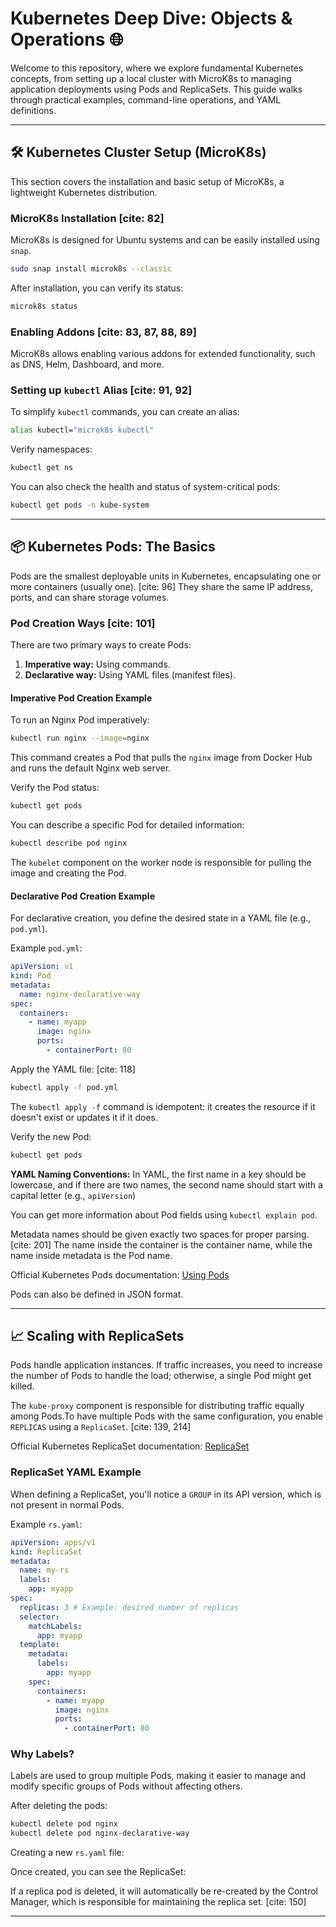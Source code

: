 
# Kubernetes Deep Dive: Objects & Operations 🌐

Welcome to this repository, where we explore fundamental Kubernetes concepts, from setting up a local cluster with MicroK8s to managing application deployments using Pods and ReplicaSets. This guide walks through practical examples, command-line operations, and YAML definitions.

-----

## 🛠️ Kubernetes Cluster Setup (MicroK8s)

This section covers the installation and basic setup of MicroK8s, a lightweight Kubernetes distribution.

### MicroK8s Installation [cite: 82]

MicroK8s is designed for Ubuntu systems and can be easily installed using `snap`. 

```bash
sudo snap install microk8s --classic
```

After installation, you can verify its status: 

```bash
microk8s status
```

### Enabling Addons [cite: 83, 87, 88, 89]

MicroK8s allows enabling various addons for extended functionality, such as DNS, Helm, Dashboard, and more.
 

### Setting up `kubectl` Alias [cite: 91, 92]

To simplify `kubectl` commands, you can create an alias: 

```bash
alias kubectl="microk8s kubectl"
```

Verify namespaces: 

```bash
kubectl get ns
```

You can also check the health and status of system-critical pods: 

```bash
kubectl get pods -n kube-system
```

-----

## 📦 Kubernetes Pods: The Basics

Pods are the smallest deployable units in Kubernetes, encapsulating one or more containers (usually one). [cite: 96] They share the same IP address, ports, and can share storage volumes.

 

### Pod Creation Ways [cite: 101]

There are two primary ways to create Pods:

1.  **Imperative way:** Using commands. 
2.  **Declarative way:** Using YAML files (manifest files). 

#### Imperative Pod Creation Example 

To run an Nginx Pod imperatively: 

```bash
kubectl run nginx --image=nginx
```

This command creates a Pod that pulls the `nginx` image from Docker Hub and runs the default Nginx web server. 

Verify the Pod status: 
```bash
kubectl get pods
```

You can describe a specific Pod for detailed information: 

```bash
kubectl describe pod nginx
```



The `kubelet` component on the worker node is responsible for pulling the image and creating the Pod. 

#### Declarative Pod Creation Example 

For declarative creation, you define the desired state in a YAML file (e.g., `pod.yml`). 

Example `pod.yml`:

```yaml
apiVersion: v1
kind: Pod
metadata:
  name: nginx-declarative-way
spec:
  containers:
    - name: myapp
      image: nginx
      ports:
        - containerPort: 80
```

Apply the YAML file: [cite: 118]

```bash
kubectl apply -f pod.yml
```

The `kubectl apply -f` command is idempotent: it creates the resource if it doesn't exist or updates it if it does.

Verify the new Pod: 

```bash
kubectl get pods
```



**YAML Naming Conventions:** In YAML, the first name in a key should be lowercase, and if there are two names, the second name should start with a capital letter (e.g., `apiVersion`)

You can get more information about Pod fields using `kubectl explain pod`. 

Metadata names should be given exactly two spaces for proper parsing. [cite: 201] The name inside the container is the container name, while the name inside metadata is the Pod name.


Official Kubernetes Pods documentation: [Using Pods](https://kubernetes.io/docs/concepts/workloads/pods/) 


Pods can also be defined in JSON format.

-----

## 📈 Scaling with ReplicaSets

Pods handle application instances. If traffic increases, you need to increase the number of Pods to handle the load; otherwise, a single Pod might get killed. 


The `kube-proxy` component is responsible for distributing traffic equally among Pods.To have multiple Pods with the same configuration, you enable `REPLICAS` using a `ReplicaSet`. [cite: 139, 214]

Official Kubernetes ReplicaSet documentation: [ReplicaSet](https://kubernetes.io/docs/concepts/workloads/controllers/replicaset/)


### ReplicaSet YAML Example 

When defining a ReplicaSet, you'll notice a `GROUP` in its API version, which is not present in normal Pods.

Example `rs.yaml`:

```yaml
apiVersion: apps/v1
kind: ReplicaSet
metadata:
  name: my-rs
  labels:
    app: myapp
spec:
  replicas: 3 # Example: desired number of replicas
  selector:
    matchLabels:
      app: myapp
  template:
    metadata:
      labels:
        app: myapp
    spec:
      containers:
        - name: myapp
          image: nginx
          ports:
            - containerPort: 80
```



### Why Labels? 

Labels are used to group multiple Pods, making it easier to manage and modify specific groups of Pods without affecting others.



After deleting the pods: 
```bash
kubectl delete pod nginx
kubectl delete pod nginx-declarative-way
```

Creating a new `rs.yaml` file: 


Once created, you can see the ReplicaSet: 

If a replica pod is deleted, it will automatically be re-created by the Control Manager, which is responsible for maintaining the replica set. [cite: 150]

-----
